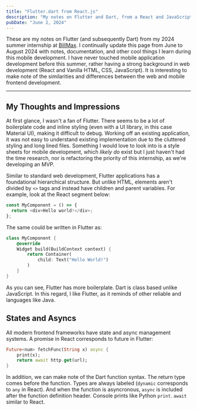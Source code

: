 ```yaml
---
title: "Flutter.dart from React.js"
description: "My notes on Flutter and Dart, from a React and JavaScript background."
pubDate: "June 2, 2024"
---
```


These are my notes on Flutter (and subsequently Dart) from my 2024 summer internship at [BillMax](https://billmax.com). I continually update this page from June to August 2024 with notes, documentation, and other cool things I learn during this mobile development. I have never touched mobile application development before this summer, rather having a strong background in web development (React and Vanilla HTML, CSS, JavaScript). It is interesting to make note of the similarities and differences between the web and mobile frontend development.

<hr>

## My Thoughts and Impressions

At first glance, I wasn't a fan of Flutter. There seems to be a lot of boilerplate code and inline styling (even with a UI library, in this case Material UI), making it difficult to debug. Working off an existing application, it was not easy to understand existing implementation due to the cluttered styling and long lined files. Something I would love to look into is a style sheets for mobile development, which _likely do_ exist but I just haven't had the time research, nor is refactoring the priority of this internship, as we're developing an MVP.

Similar to standard web development, Flutter applications has a foundational hierarchical structure. But unlike HTML, elements aren't divided by `<>` tags and instead have children and parent variables. For example, look at the React segment below:

```javascript
const MyComponent = () => {
  return <div>Hello world!</div>;
};
```

The same could be written in Flutter as:

```dart
class MyComponent {
    @override
    Widget build(BuildContext context) {
        return Container(
            child: Text("Hello World!")
        )
    }
}
```

As you can see, Flutter has more boilerplate. Dart is class based unlike JavaScript. In this regard, I like Flutter, as it reminds of other reliable and languages like Java.

## States and Asyncs

All modern frontend frameworks have state and async management systems. A promise in React corresponds to future in Flutter:

```dart
Future<num> fetchFunc(String x) async {
    print(x);
    return await http.get(url);
}
```

In addition, we can make note of the Dart function syntax. The return type comes before the function. Types are always labeled (`dynamic` corresponds to `any` in React). And when the function is asyncronous, `async` is included after the function definition header. Console prints like Python `print`. `await` similar to React.
